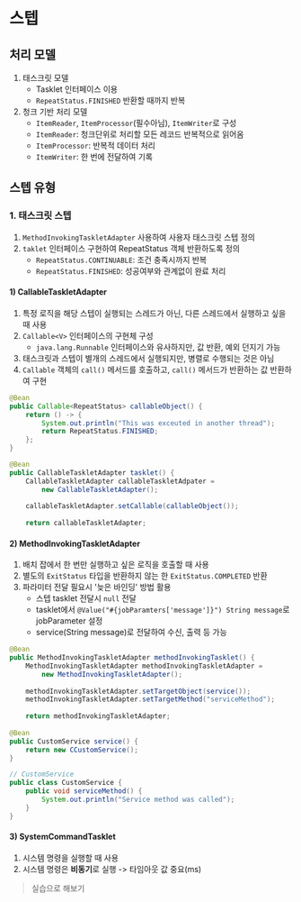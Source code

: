 # 스텝
## 처리 모델
1. 태스크릿 모델
   - Tasklet 인터페이스 이용
   - `RepeatStatus.FINISHED` 반환할 때까지 반복
2. 청크 기반 처리 모델
   - `ItemReader`, `ItemProcessor`(필수아님), `ItemWriter`로 구성
   - `ItemReader`: 청크단위로 처리할 모든 레코드 반복적으로 읽어옴
   - `ItemProcessor`: 반복적 데이터 처리
   - `ItemWriter`: 한 번에 전달하여 기록

## 스텝 유형
### 1. 태스크릿 스텝
1. `MethodInvokingTaskletAdapter` 사용하여 사용자 태스크릿 스텝 정의
2. `taklet` 인터페이스 구현하여 RepeatStatus 객체 반환하도록 정의
   - `RepeatStatus.CONTINUABLE`: 조건 충족시까지 반복
   - `RepeatStatus.FINISHED`: 성공여부와 관계없이 완료 처리

#### 1) CallableTaskletAdapter
1. 특정 로직을 해당 스텝이 실행되는 스레드가 아닌, 다른 스레드에서 실행하고 싶을 때 사용
2. `Callable<V>` 인터페이스의 구현체 구성
   - `java.lang.Runnable` 인터페이스와 유사하지만, 값 반환, 예외 던지기 가능
3. 태스크릿과 스텝이 별개의 스레드에서 실행되지만, 병렬로 수행되는 것은 아님
4. `Callable` 객체의 `call()` 메서드를 호출하고, `call()` 메서드가 반환하는 값 반환하여 구현
```java
@Bean
public Callable<RepeatStatus> callableObject() {
    return () -> {
        System.out.println("This was exceuted in another thread");
        return RepeatStatus.FINISHED;
    };
}

@Bean
public CallableTaskletAdapter tasklet() {
    CallableTaskletAdapter callableTaskletAdpater =
        new CallableTaskletAdapter();
    
    callableTaskletAdapter.setCallable(callableObject());
    
    return callableTaskletAdapter;
```

#### 2) MethodInvokingTaskletAdapter
1. 배치 잡에서 한 번만 실행하고 싶은 로직을 호출할 때 사용
2. 별도의 `ExitStatus` 타입을 반환하지 않는 한 `ExitStatus.COMPLETED` 반환
3. 파라미터 전달 필요시 '늦은 바인딩' 방법 활용
   - 스텝 tasklet 전달시 `null` 전달
   - tasklet에서 `@Value("#{jobParamters['message']}") String message`로 jobParameter 설정
   - service(String message)로 전달하여 수신, 출력 등 가능
```java
@Bean
public MethodInvokingTaskletAdapter methodInvokingTasklet() {
    MethodInvokingTaskletAdapter methodInvokingTaskletAdapter =
        new MethodInvokingTaskletAdapter();
    
    methodInvokingTaskletAdapter.setTargetObject(service());
    methodInvokingTaskletAdapter.setTargetMethod("serviceMethod");
    
    return methodInvokingTaskletAdapter;
    
@Bean
public CustomService service() {
    return new CCustomService();
}
```
```java
// CustomService
public class CustomService {
    public void serviceMethod() {
        System.out.println("Service method was called");
    }
}
```

#### 3) SystemCommandTasklet
1. 시스템 명령을 실행할 때 사용
2. 시스템 명령은 **비동기**로 실행 -> 타임아웃 값 중요(ms)
> 실습으로 해보기